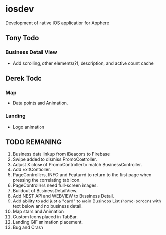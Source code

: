 # iosdev
Development of native iOS application for Apphere

## Tony Todo
### Business Detail View
* Add scrolling, other elements(?), description, and active count cache

## Derek Todo

### Map

* Data points and Animation.

### Landing
* Logo animation 

## TODO REMANING
1. Business data linkup from iBeacons to Firebase
2. Swipe added to dismiss PromoController.
3. Adjust X close of PromoController to match BusinessController.
4. Add ExitController.
5. PageControllers, INFO and Featured to return to the first page when pressing the correlating tab icon.
6. PageControllers need full-screen images.
7. Buildout of BusinessDetailView.
8. Add NEST API and WEBVIEW to Bussiness Detail.
9. Add ability to add just a "card" to main Business List (home-screen) with text below and no business detail.
10. Map stars and Animation
11. Custom Icons placed in TabBar.
12. Landing GIF animation placement.
13. Bug and Crash

